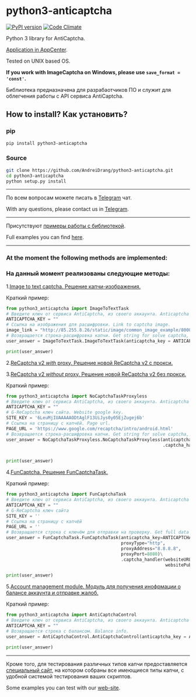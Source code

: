 # python3-anticaptcha

[![PyPI version](https://badge.fury.io/py/python3-anticaptcha.svg)](https://badge.fury.io/py/python3-anticaptcha)
[![Code Climate](https://codeclimate.com/github/AndreiDrang/python3-anticaptcha/badges/gpa.svg)](https://codeclimate.com/github/AndreiDrang/python3-anticaptcha)

Python 3 library for AntiCaptcha.

[Application in AppCenter](https://anti-captcha.com/clients/tools/appcenter/app/867).

Tested on UNIX based OS.

**If you work with ImageCaptcha on Windows, please use  `save_format = 'const'`.**

Библиотека предназначена для разрабаотчиков ПО и служит для облегчения работы с API сервиса AntiCaptcha.

## How to install? Как установить?

### pip

```bash
pip install python3-anticaptcha
```


### Source
```bash
git clone https://github.com/AndreiDrang/python3-anticaptcha.git
cd python3-anticaptcha
python setup.py install
```
***
По всем вопросам можете писать в [Telegram](https://t.me/joinchat/CD2EtQ5Pm0dmoSQQMTkVlw) чат.

With any questions, please contact us in [Telegram](https://t.me/joinchat/CD2EtQ5Pm0dmoSQQMTkVlw).
***
Присутствуют [примеры работы с библиотекой](https://github.com/AndreiDrang/python3-anticaptcha/tree/master/anticaptcha_examples).

Full examples you can find [here](https://github.com/AndreiDrang/python3-anticaptcha/tree/master/anticaptcha_examples).

***
### At the moment the following methods are implemented:
### На данный момент реализованы следующие методы:

1.[Image to text captcha. Решение капчи-изображения.](https://github.com/AndreiDrang/python3-anticaptcha/blob/master/anticaptcha_examples/anticaptcah_image_to_text_example.py)

Краткий пример:
```python
from python3_anticaptcha import ImageToTextTask
# Введите ключ от сервиса AntiCaptcha, из своего аккаунта. Anticaptcha service key.
ANTICAPTCHA_KEY = ""
# Ссылка на изображения для расшифровки. Link to captcha image.
image_link = "http://85.255.8.26/static/image/common_image_example/800070.png"
# Возвращается строка-расшифровка капчи. Get string for solve captcha, and some other info.
user_answer = ImageToTextTask.ImageToTextTask(anticaptcha_key = ANTICAPTCHA_KEY).captcha_handler(captcha_link=image_link)

print(user_answer)
```

2.[ReCaptcha v2 _with_ proxy. Решение новой ReCaptcha v2 с прокси.](https://github.com/AndreiDrang/python3-anticaptcha/blob/master/anticaptcha_examples/anticaptcha_nocaptcha_example.py)


3.[ReCaptcha v2 _without_ proxy. Решение новой ReCaptcha v2 без прокси.](https://github.com/AndreiDrang/python3-anticaptcha/blob/master/anticaptcha_examples/anticaptcha_nocaptcha_example.py)

Краткий пример:
```python
from python3_anticaptcha import NoCaptchaTaskProxyless
# Введите ключ от сервиса AntiCaptcha, из своего аккаунта. Anticaptcha service key.
ANTICAPTCHA_KEY = ""
# G-ReCaptcha ключ сайта. Website google key.
SITE_KEY = '6LeuMjIUAAAAAODtAglF13UiJys0y05EjZugej6b'
# Ссылка на страницу с капчёй. Page url.
PAGE_URL = 'https://www.google.com/recaptcha/intro/android.html'
# Возвращается строка-расшифровка капчи. Get string for solve captcha, and other info.
user_answer = NoCaptchaTaskProxyless.NoCaptchaTaskProxyless(anticaptcha_key = ANTICAPTCHA_KEY)\
                                                            .captcha_handler(websiteURL=PAGE_URL,
                                                                             websiteKey=SITE_KEY)

print(user_answer)
```

4.[FunCaptcha. Решение FunCaptchaTask.](https://github.com/AndreiDrang/python3-anticaptcha/blob/master/anticaptcha_examples/anticaptcha_fun_example.py)

Краткий пример:
```python
from python3_anticaptcha import FunCaptchaTask
# Введите ключ от сервиса AntiCaptcha, из своего аккаунта. Anticaptcha service key.
ANTICAPTCHA_KEY = ""
# G-ReCaptcha ключ сайта
SITE_KEY = ''
# Ссылка на страницу с капчёй
PAGE_URL = ''
# Возвращается строка с ключём для отправки на проверку. Get full data for solve captcha.
user_answer = FunCaptchaTask.FunCaptchaTask(anticaptcha_key=ANTICAPTCHA_KEY,
                                            proxyType="http",
                                            proxyAddress="8.8.8.8",
                                            proxyPort=8080)\
                                            .captcha_handler(websiteURL=PAGE_URL,
                                                             websitePublicKey=SITE_KEY)

print(user_answer)
```

5.[Account management module. Модуль для получения инофрмации о балансе аккаунта и отправке жалоб.](https://github.com/AndreiDrang/python3-anticaptcha/blob/master/anticaptcha_examples/anticaptcha_control_example.py)

Краткий пример:
```python
from python3_anticaptcha import AntiCaptchaControl
# Введите ключ от сервиса AntiCaptcha, из своего аккаунта. Anticaptcha service key.
ANTICAPTCHA_KEY = ""
# Возвращается строка c балансом. Balance info.
user_answer = AntiCaptchaControl.AntiCaptchaControl(anticaptcha_key = ANTICAPTCHA_KEY).get_balance()

print(user_answer)
```
***
Кроме того, для тестирования различных типов капчи предоставляется [специальный сайт](http://85.255.8.26/), на котором собраны все имеющиеся типы капчи, с удобной системой тестирования ваших скриптов.

Some examples you can test with our [web-site](http://85.255.8.26/).

